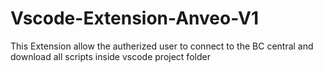 # Vscode-Extension-Anveo-V1
This Extension allow the autherized user to connect to the BC central and download all scripts inside vscode project folder
